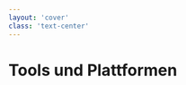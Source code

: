 ```yaml
---
layout: 'cover'
class: 'text-center'
---
```


# Tools und Plattformen

<Footer />

<!-- 
https://neptune.ai/blog/ml-model-monitoring-best-tools
-->